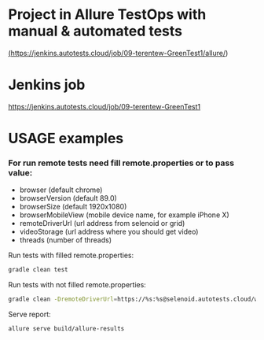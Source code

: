 # Project in Allure TestOps with manual & automated tests
<a target="_blank" href="https://jenkins.autotests.cloud/job/09-terentew-GreenTest1/allure/#">(https://jenkins.autotests.cloud/job/09-terentew-GreenTest1/allure/)</a> 

# Jenkins job
<a target="_blank" href="https://jenkins.autotests.cloud/job/09-terentew-GreenTest1">https://jenkins.autotests.cloud/job/09-terentew-GreenTest1</a>

# USAGE examples

### For run remote tests need fill remote.properties or to pass value:

* browser (default chrome)
* browserVersion (default 89.0)
* browserSize (default 1920x1080)
* browserMobileView (mobile device name, for example iPhone X)
* remoteDriverUrl (url address from selenoid or grid)
* videoStorage (url address where you should get video)
* threads (number of threads)


Run tests with filled remote.properties:
```bash
gradle clean test
```

Run tests with not filled remote.properties:
```bash
gradle clean -DremoteDriverUrl=https://%s:%s@selenoid.autotests.cloud/wd/hub/ -DvideoStorage=https://selenoid.autotests.cloud/video/ -Dthreads=1 test
```

Serve report:
```bash
allure serve build/allure-results
```




